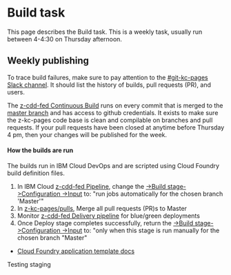 
# Build task

This page describes the Build task. This is a weekly task, usually run between 4-4:30 on Thursday afternoon.

## Weekly publishing 

To trace build failures, make sure to pay attention to the [#git-kc-pages Slack channel](https://ibm-systems-z.slack.com/archives/CG3E1FAPQ). It should list the history of builds, pull requests (PR), and users.

The [z-cdd-fed Continuous Build](https://cloud.ibm.com/devops/toolchains/0319cf1e-3238-4ee8-8350-cfb4c0589763?env_id=ibm:yp:us-south) runs on every commit that is merged to the [master branch](https://github.ibm.com/z-cdd-fed/z-kc-pages/branches) and has access to github credentials. It exists to make sure the z-kc-pages code base is clean and compilable on branches and pull requests.  If your pull requests have been closed at anytime before Thursday 4 pm, then your changes will be published for the week. 

#### How the builds are run

The builds run in IBM Cloud DevOps and are scripted using Cloud Foundry build definition files.

1. In IBM Cloud [z-cdd-fed Pipeline](https://cloud.ibm.com/devops/pipelines/c571c3e7-650a-43c6-ac8b-9a9041d4c921?env_id=ibm:yp:us-south), change the [->Build stage->Configuration ->Input](https://cloud.ibm.com/devops/pipelines/c571c3e7-650a-43c6-ac8b-9a9041d4c921/config/stage/6bebc6c0-c175-443c-8f24-b864f4d4facf/jobs/c724c46b-09fa-4d5e-b833-490b9014b343?env_id=ibm:yp:us-south) to:  "run jobs automatically for the chosen branch 'Master'"
2. In [z-kc-pages/pulls](https://github.ibm.com/z-cdd-fed/z-kc-pages/pulls), Merge all pull requests (PR)s to Master
3. Monitor [z-cdd-fed Delivery pipeline](https://cloud.ibm.com/devops/pipelines/c571c3e7-650a-43c6-ac8b-9a9041d4c921?env_id=ibm:yp:us-south) for blue/green deployments
4. Once Deploy stage completes successfully, return the  [->Build stage->Configuration ->Input](https://cloud.ibm.com/devops/pipelines/c571c3e7-650a-43c6-ac8b-9a9041d4c921/config/stage/6bebc6c0-c175-443c-8f24-b864f4d4facf/jobs/c724c46b-09fa-4d5e-b833-490b9014b343?env_id=ibm:yp:us-south) to: "only when this stage is run manually for the chosen branch "Master"


- [Cloud Foundry application template docs](https://www.ibm.com/cloud/architecture/tutorials/use-develop-test-cloud-foundry-app-toolchain)

Testing staging
